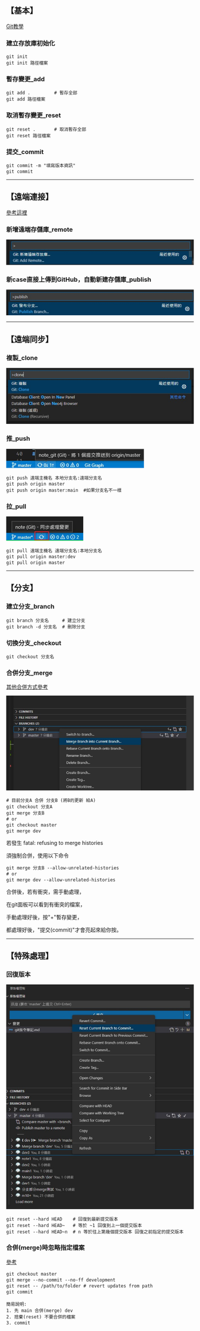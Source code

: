 
## 【基本】
[Git教學](https://www.runoob.com/git/git-basic-operations.html)

### 建立存放庫初始化
```properties
git init
git init 路徑檔案
```

### 暫存變更_add
```properties
git add .         # 暫存全部
git add 路徑檔案
```

### 取消暫存變更_reset
```properties
git reset .       # 取消暫存全部
git reset 路徑檔案
```

### 提交_commit
```properties
git commit -m "填寫版本資訊"
git commit
```

__________________________________________________
## 【遠端連接】
[參考這裡](https://www.runoob.com/git/git-remote.html)

### 新增遠端存儲庫_remote
![vscode_remote](img/vscode_remote.jpg "vscode_remote")

### 新case直接上傳到GitHub，自動新建存儲庫_publish
![vscode_publish](img/vscode_publish.jpg "vscode_publish")

__________________________________________________
## 【遠端同步】

### 複製_clone
![vscode_clone](img/vscode_clone.jpg "vscode_clone")

### 推_push
![vscode_push](img/vscode_push.jpg "vscode_push")
```properties
git push 遠端主機名 本地分支名:遠端分支名
git push origin master
git push origin master:main  #如果分支名不一樣
```

### 拉_pull
![vscode_pull](img/vscode_pull.jpg "vscode_pull")
```properties
git pull 遠端主機名 遠端分支名:本地分支名
git pull origin master:dev
git pull origin master
```

__________________________________________________
## 【分支】

### 建立分支_branch
```properties
git branch 分支名     # 建立分支
git branch -d 分支名  # 刪除分支
```

### 切換分支_checkout
```properties
git checkout 分支名
```

### 合併分支_merge
[其他合併方式參考](https://stackoverflow.com/questions/9069061/what-effect-does-the-no-ff-flag-have-for-git-merge)

![vscode_合併分支](img/vscode_merge.jpg "vscode_合併分支")

```properties
# 目前分支A 合併 分支B (將B的更新 給A)
git checkout 分支A
git merge 分支B
# or
git checkout master
git merge dev
```

若發生 fatal: refusing to merge histories

須強制合併，使用以下命令

```properties
git merge 分支B --allow-unrelated-histories
# or
git merge dev --allow-unrelated-histories
```

合併後，若有衝突，需手動處理，

在git面板可以看到有衝突的檔案，

手動處理好後，按"+"暫存變更，

都處理好後，"提交(commit)"才會亮起來給你按。
__________________________________________________
## 【特殊處理】

### 回復版本
![vscode_回復版本](img/vscode_reset_head.jpg "vscode_回復版本")
```properties
git reset --hard HEAD    # 回復到最新提交版本
git reset --hard HEAD~   # 等於 ~1 回復到上一個提交版本
git reset --hard HEAD~n  # n 等於往上第幾個提交版本 回復之前指定的提交版本
```

### 合併(merge)時忽略指定檔案
[參考](https://stackoverflow.com/questions/14369378/how-to-make-git-ignore-a-directory-while-merging)
```properties
git checkout master    
git merge --no-commit --no-ff development
git reset -- /path/to/folder # revert updates from path
git commit

簡易說明:
1. 先 main 合併(merge) dev
2. 捨棄(reset) 不要合併的檔案
3. commit
```
